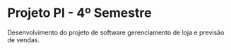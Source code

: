 # Projeto PI - 4º Semestre
 Desenvolvimento do projeto de software gerenciamento de loja e previsão de vendas.
